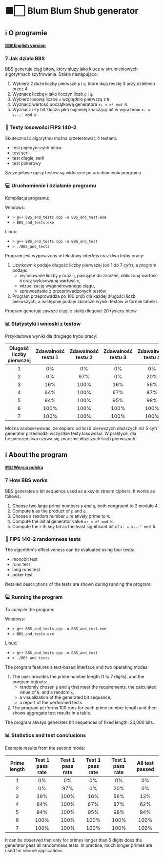# ⬛⬜ Blum Blum Shub generator

## ℹ️ O programie

#### [🇬🇧 English version](#ℹ️-about-the-program)

### ❔ Jak działa BBS

BBS generuje ciąg bitów, który służy jako klucz w strumieniowych algorytmach szyfrowania. Działa następująco:

1. Wybierz 2 duże liczby pierwsze `p` i `q`, które dają resztę 3 przy dzieleniu przez 4.
2. Wyznacz liczbę `N` jako iloczyn liczb `p` i `q`.
3. Wybierz losową liczbę `x` względnie pierwszą z `N`.
4. Wyznacz wartość początkową generatora `x₀ = x² mod N`.
5. Wyznacz i-ty bit klucza jako najmniej znaczący bit w wyrażeniu `xᵢ = xᵢ₋₁² mod N`.

### 🎲 Testy losowości FIPS 140-2

Skuteczność algorytmu można przetestować 4 testami:

* test pojedynczych bitów
* test serii
* test długiej serii
* test pokerowy

Szczegółowe opisy testów są widoczne po uruchomieniu programu.

### 💻 Uruchomienie i działanie programu

Kompilacja programu:

Windows:

* `> g++ BBS_and_tests.cpp -o BBS_and_test.exe`
* `> BBS_and_tests.exe`

Linux:

* `> g++ BBS_and_tests.cpp -o BBS_and_test`
* `> ./BBS_and_tests`

Program jest wyposażony w tekstowy interfejs oraz dwa tryby pracy:

1. Użytkownik podaje długość liczby pierwszej (od 1 do 7 cyfr), a program podaje:
   * wylosowane liczby `p` oraz `q`, pasujące do założeń, obliczoną wartość `N` oraz wylosowaną wartość `x`,
   * wizualizację wygenerowanego ciągu,
   * sprawozdanie z przeprowadzonych testów.
2. Program przeprowadza po 100 prób dla każdej długości liczb pierwszych, a następnie podaje zbiorcze wyniki testów w formie tabelki.

Program generuje zawsze ciągi o stałej długości 20 tysięcy bitów.

### 📊 Statystyki i wnioski z testów

Przykładowe wyniki dla drugiego trybu pracy:

| Długość liczby pierwszej | Zdawalność testu 1 | Zdawalność testu 2 | Zdawalność testu 3 | Zdawalność testu 4 | Zdawalność wszystkich testów |
| :----------------------: | :----------------: | :----------------: | :----------------: | :----------------: | :--------------------------: |
| 1                        | 0%                 | 0%                 | 0%                 | 0%                 | 0%                           |
| 2                        | 0%                 | 97%                | 0%                 | 20%                | 0%                           |
| 3                        | 16%                | 100%               | 16%                | 56%                | 13%                          |
| 4                        | 64%                | 100%               | 67%                | 87%                | 62%                          |
| 5                        | 94%                | 100%               | 95%                | 98%                | 94%                          |
| 6                        | 100%               | 100%               | 100%               | 100%               | 100%                         |
| 7                        | 100%               | 100%               | 100%               | 100%               | 100%                         |

Można zaobserwować, że dopiero od liczb pierwszych dłuższych niż 5 cyfr generator przechodzi wszystkie testy losowości. W praktyce, dla bezpieczeństwa używa się znacznie dłuższych liczb pierwszych.

## ℹ️ About the program

#### [🇵🇱 Wersja polska](#ℹ️-o-programie)

### ❔ How BBS works

BBS generates a bit sequence used as a key in stream ciphers. It works as follows:

1. Choose two large prime numbers `p` and `q`, both congruent to 3 modulo 4.
2. Compute `N` as the product of `p` and `q`.
3. Choose a random number `x` relatively prime to `N`.
4. Compute the initial generator value `x₀ = x² mod N`.
5. Compute the i-th key bit as the least significant bit of `xᵢ = xᵢ₋₁² mod N`.

### 🎲 FIPS 140-2 randomness tests

The algorithm's effectiveness can be evaluated using four tests:

* monobit test
* runs test
* long runs test
* poker test

Detailed descriptions of the tests are shown during running the program.

### 💻 Running the program

To compile the program:

Windows:

* `> g++ BBS_and_tests.cpp -o BBS_and_test.exe`
* `> BBS_and_tests.exe`

Linux:

* `> g++ BBS_and_tests.cpp -o BBS_and_test`
* `> ./BBS_and_tests`

The program features a text-based interface and two operating modes:

1. The user provides the prime number length (1 to 7 digits), and the program outputs:
   * randomly chosen `p` and `q` that meet the requirements, the calculated value of `N`, and a random `x`,
   * a visualization of the generated bit sequence,
   * a report of the performed tests.
2. The program performs 100 runs for each prime number length and then shows aggregate test results in a table.

The program always generates bit sequences of fixed length: 20,000 bits.

### 📊 Statistics and test conclusions

Example results from the second mode:

| Prime length | Test 1 pass rate | Test 1 pass rate | Test 1 pass rate | Test 1 pass rate | All test passed |
| :----------: | :--------------: | :--------------: | :--------------: | :--------------: | :-------------: |
| 1            | 0%               | 0%               | 0%               | 0%               | 0%              |
| 2            | 0%               | 97%              | 0%               | 20%              | 0%              |
| 3            | 16%              | 100%             | 16%              | 56%              | 13%             |
| 4            | 64%              | 100%             | 67%              | 87%              | 62%             |
| 5            | 94%              | 100%             | 95%              | 98%              | 94%             |
| 6            | 100%             | 100%             | 100%             | 100%             | 100%            |
| 7            | 100%             | 100%             | 100%             | 100%             | 100%            |

It can be observed that only for primes longer than 5 digits does the generator pass all randomness tests. In practice, much longer primes are used for secure applications.
